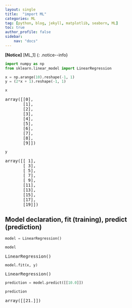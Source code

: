 ```yaml
---
layout: single
title:  "import ML"
categories: ML
tag: [python, blog, jekyll, matplotlib, seaborn, ML]
toc: true
author_profile: false
sidebar:
    nav: "docs"
---
```


**[Notice]** [ML_1]
{: .notice--info}

<head>
  <style>
    table.dataframe {
      white-space: normal;
      width: 100%;
      height: 240px;
      display: block;
      overflow: auto;
      font-family: Arial, sans-serif;
      font-size: 0.9rem;
      line-height: 20px;
      text-align: center;
      border: 0px !important;
    }

    table.dataframe th {
      text-align: center;
      font-weight: bold;
      padding: 8px;
    }

    table.dataframe td {
      text-align: center;
      padding: 8px;
    }

    table.dataframe tr:hover {
      background: #b8d1f3; 
    }

    .output_prompt {
      overflow: auto;
      font-size: 0.9rem;
      line-height: 1.45;
      border-radius: 0.3rem;
      -webkit-overflow-scrolling: touch;
      padding: 0.8rem;
      margin-top: 0;
      margin-bottom: 15px;
      font: 1rem Consolas, "Liberation Mono", Menlo, Courier, monospace;
      color: $code-text-color;
      border: solid 1px $border-color;
      border-radius: 0.3rem;
      word-break: normal;
      white-space: pre;
    }

  .dataframe tbody tr th:only-of-type {
      vertical-align: middle;
  }

  .dataframe tbody tr th {
      vertical-align: top;
  }

  .dataframe thead th {
      text-align: center !important;
      padding: 8px;
  }

  .page__content p {
      margin: 0 0 0px !important;
  }

  .page__content p > strong {
    font-size: 0.8rem !important;
  }

  </style>
</head>



```python
import numpy as np
from sklearn.linear_model import LinearRegression
```


```python
x = np.arange(10).reshape(-1, 1)
y = (2*x + 1).reshape(-1, 1)
```


```python
x
```

<pre>
array([[0],
       [1],
       [2],
       [3],
       [4],
       [5],
       [6],
       [7],
       [8],
       [9]])
</pre>

```python
y
```

<pre>
array([[ 1],
       [ 3],
       [ 5],
       [ 7],
       [ 9],
       [11],
       [13],
       [15],
       [17],
       [19]])
</pre>
## Model declaration, fit (training), predict (prediction)



```python
model = LinearRegression()
```


```python
model
```

<pre>
LinearRegression()
</pre>

```python
model.fit(x, y)
```

<pre>
LinearRegression()
</pre>

```python
prediction = model.predict([[10.0]])
```


```python
prediction
```

<pre>
array([[21.]])
</pre>

```python
```
